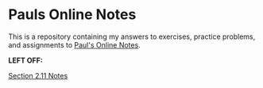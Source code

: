 # Pauls Online Notes

This is a repository containing my answers to exercises, practice problems, and
assignments to [Paul's Online Notes](https://tutorial.math.lamar.edu/).

**LEFT OFF:**

[Section 2.11 Notes](https://tutorial.math.lamar.edu/Classes/Alg/SolveLinearInequalities.aspx)
